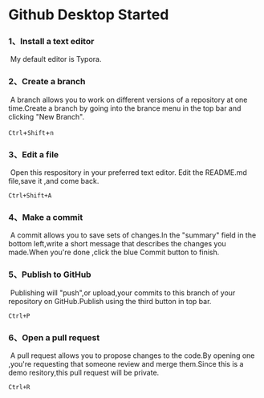 # Github Desktop Started

### 1、Install a text editor

​	My default editor is Typora.

### 2、Create a branch

​	A branch allows you to work on different versions of a repository at one time.Create a branch by going into the brance menu in the top bar and clicking "New Branch".

`Ctrl`+`Shift`+`n`

### 3、Edit a file

​	Open this respository in your preferred text editor. Edit the README.md file,save it ,and come back.

`Ctrl+Shift+A`

### 4、Make a commit

​	A commit allows you to save sets of changes.In the "summary" field in the bottom left,write a short message that describes the changes you made.When you're done ,click the blue Commit button to finish.

### 5、Publish to GitHub

​	Publishing will "push",or upload,your commits to this branch of your repository on GitHub.Publish using the third button in top bar.

`Ctrl+P`

### 6、Open a pull request

​	A pull request allows you to propose changes to the code.By opening one ,you're requesting that someone review and merge them.Since this is a demo resitory,this pull request will be private.

`Ctrl+R`

